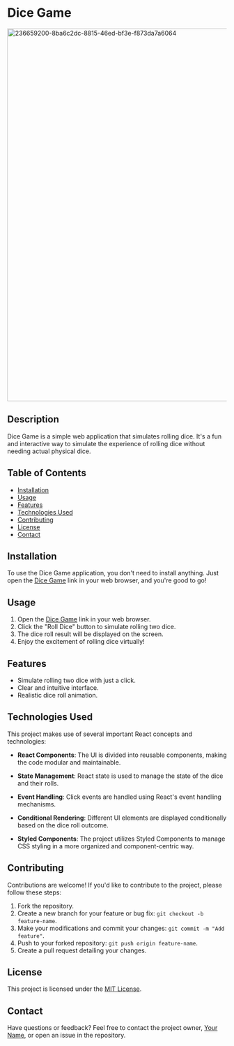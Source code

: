 # Dice Game

<img width="854" alt="236659200-8ba6c2dc-8815-46ed-bf3e-f873da7a6064" src="https://github.com/shitanshuk32/Dice-Game/assets/86796224/4c875f27-f041-4d4c-85dc-08071008a6df">

## Description

Dice Game is a simple web application that simulates rolling dice. It's a fun and interactive way to simulate the experience of rolling dice without needing actual physical dice.

## Table of Contents

- [Installation](#installation)
- [Usage](#usage)
- [Features](#features)
- [Technologies Used](#technologies-used)
- [Contributing](#contributing)
- [License](#license)
- [Contact](#contact)

## Installation

To use the Dice Game application, you don't need to install anything. Just open the [Dice Game](https://github.com/shitanshuk32/Dice-Game.git) link in your web browser, and you're good to go!

## Usage

1. Open the [Dice Game](https://github.com/shitanshuk32/Dice-Game.git) link in your web browser.
2. Click the "Roll Dice" button to simulate rolling two dice.
3. The dice roll result will be displayed on the screen.
4. Enjoy the excitement of rolling dice virtually!

## Features

- Simulate rolling two dice with just a click.
- Clear and intuitive interface.
- Realistic dice roll animation.

## Technologies Used

This project makes use of several important React concepts and technologies:

- **React Components**: The UI is divided into reusable components, making the code modular and maintainable.

- **State Management**: React state is used to manage the state of the dice and their rolls.

- **Event Handling**: Click events are handled using React's event handling mechanisms.

- **Conditional Rendering**: Different UI elements are displayed conditionally based on the dice roll outcome.

- **Styled Components**: The project utilizes Styled Components to manage CSS styling in a more organized and component-centric way.

## Contributing

Contributions are welcome! If you'd like to contribute to the project, please follow these steps:

1. Fork the repository.
2. Create a new branch for your feature or bug fix: `git checkout -b feature-name`.
3. Make your modifications and commit your changes: `git commit -m "Add feature"`.
4. Push to your forked repository: `git push origin feature-name`.
5. Create a pull request detailing your changes.

## License

This project is licensed under the [MIT License](LICENSE).

## Contact

Have questions or feedback? Feel free to contact the project owner, [Your Name](https://github.com/yourusername), or open an issue in the repository.
